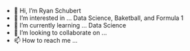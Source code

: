 - 👋 Hi, I’m Ryan Schubert
- 👀 I’m interested in ... Data Science, Baketball, and Formula 1
- 🌱 I’m currently learning ... Data Science
- 💞️ I’m looking to collaborate on ... 
- 📫 How to reach me ... 

<!---
ItsBigSchub/ItsBigSchub is a ✨ special ✨ repository because its `README.md` (this file) appears on your GitHub profile.
You can click the Preview link to take a look at your changes.
--->
